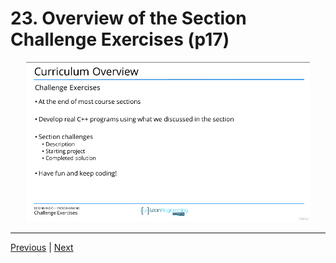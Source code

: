 # 23. Overview of the Section Challenge Exercises (p17)

<p align="center" >
    <img src="../images/23_Overview-of-the-Section-Challenge-Exercises.png" width="90%" >
</p> 



---

[Previous](./22_Curriculum-Overview.md) | [Next](./24_Overview-of-the-Section-Quizzes.md)
